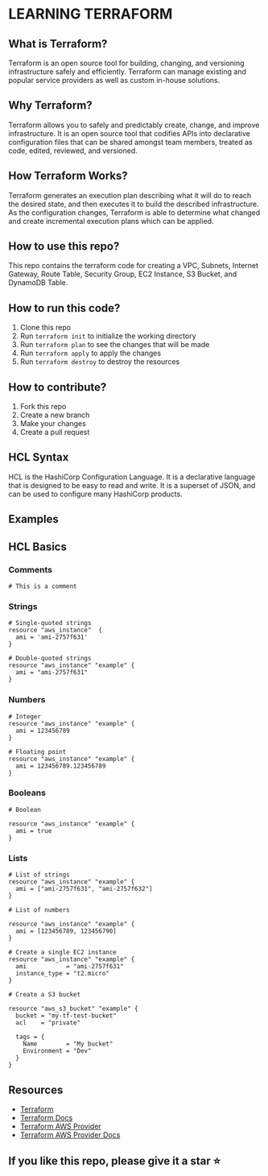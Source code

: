 # LEARNING TERRAFORM

## What is Terraform?

Terraform is an open source tool for building, changing, and versioning infrastructure safely and efficiently. Terraform can manage existing and popular service providers as well as custom in-house solutions.

## Why Terraform?

Terraform allows you to safely and predictably create, change, and improve infrastructure. It is an open source tool that codifies APIs into declarative configuration files that can be shared amongst team members, treated as code, edited, reviewed, and versioned.

## How Terraform Works?

Terraform generates an execution plan describing what it will do to reach the desired state, and then executes it to build the described infrastructure. As the configuration changes, Terraform is able to determine what changed and create incremental execution plans which can be applied.

## How to use this repo?

This repo contains the terraform code for creating a VPC, Subnets, Internet Gateway, Route Table, Security Group, EC2 Instance, S3 Bucket, and DynamoDB Table.

## How to run this code?

1. Clone this repo
2. Run `terraform init` to initialize the working directory
3. Run `terraform plan` to see the changes that will be made
4. Run `terraform apply` to apply the changes
5. Run `terraform destroy` to destroy the resources


## How to contribute?

1. Fork this repo
2. Create a new branch
3. Make your changes
4. Create a pull request

## HCL Syntax

HCL is the HashiCorp Configuration Language. It is a declarative language that is designed to be easy to read and write. It is a superset of JSON, and can be used to configure many HashiCorp products.

## Examples

## HCL Basics 

### Comments

```hcl
# This is a comment
```

### Strings

```hcl
# Single-quoted strings
resource "aws_instance"  {
  ami = 'ami-2757f631'
}

# Double-quoted strings
resource "aws_instance" "example" {
  ami = "ami-2757f631"
}
``` 

### Numbers

```hcl
# Integer
resource "aws_instance" "example" {
  ami = 123456789
}

# Floating point
resource "aws_instance" "example" {
  ami = 123456789.123456789
}
```

### Booleans

```hcl
# Boolean

resource "aws_instance" "example" {
  ami = true
}
```

### Lists

```hcl
# List of strings
resource "aws_instance" "example" {
  ami = ["ami-2757f631", "ami-2757f632"]
}

# List of numbers

resource "aws_instance" "example" {
  ami = [123456789, 123456790]
}
```

```hcl
# Create a single EC2 instance
resource "aws_instance" "example" {
  ami           = "ami-2757f631"
  instance_type = "t2.micro"
}

# Create a S3 bucket

resource "aws_s3_bucket" "example" {
  bucket = "my-tf-test-bucket"
  acl    = "private"

  tags = {
    Name        = "My bucket"
    Environment = "Dev"
  }
}
```

## Resources

- [Terraform](https://www.terraform.io/)
- [Terraform Docs](https://www.terraform.io/docs/index.html)
- [Terraform AWS Provider](https://www.terraform.io/docs/providers/aws/index.html)
- [Terraform AWS Provider Docs](https://www.terraform.io/docs/providers/aws/index.html)


## If you like this repo, please give it a star ⭐️


